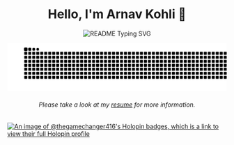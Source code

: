 <html>
<body>
  
<div align="center">
  <span>
  <h1 align="center">Hello, I'm Arnav Kohli 👋 </h1>
    <p align="center">
      <img src="https://readme-typing-svg.demolab.com/?lines=Problem+Solving+Expert!;AI/ML+And+OpenSource+Enthusiast!;Backend+Developer!;Building+LocalFood!&font=Fira%20Code&center=true&width=380&height=50&duration=4000&pause=1000" alt="README Typing SVG">
    </p>
  </span>
  <a href="https://github.com/THEGAMECHANGER416">
    <img src="https://github.com/THEGAMECHANGER416/THEGAMECHANGER416/blob/main/resources/grid-snake.svg" alt="snake">
  </a>
</div>
<h6 align="center">Please take a look at my <a href="https://drive.google.com/file/d/1-1hg3z-7bc6Un2EWtNAJOXe10JkagFWG/view?usp=drivesdk" target="_blank">resume</a> for more information.</h6>

[![An image of @thegamechanger416's Holopin badges, which is a link to view their full Holopin profile](https://holopin.me/thegamechanger416)](https://holopin.io/@thegamechanger416)
